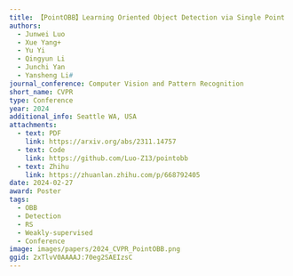 ```yaml
---
title: 【PointOBB】Learning Oriented Object Detection via Single Point Supervision
authors:
  - Junwei Luo
  - Xue Yang+
  - Yu Yi
  - Qingyun Li
  - Junchi Yan
  - Yansheng Li#
journal_conference: Computer Vision and Pattern Recognition
short_name: CVPR
type: Conference
year: 2024
additional_info: Seattle WA, USA
attachments:
  - text: PDF
    link: https://arxiv.org/abs/2311.14757
  - text: Code
    link: https://github.com/Luo-Z13/pointobb
  - text: Zhihu
    link: https://zhuanlan.zhihu.com/p/668792405
date: 2024-02-27
award: Poster
tags:
  - OBB
  - Detection
  - RS
  - Weakly-supervised
  - Conference
image: images/papers/2024_CVPR_PointOBB.png
ggid: 2xTlvV0AAAAJ:70eg2SAEIzsC
---
```

